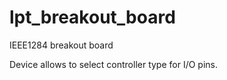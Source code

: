 lpt_breakout_board
==================

IEEE1284 breakout board

Device allows to select controller type for I/O pins.
